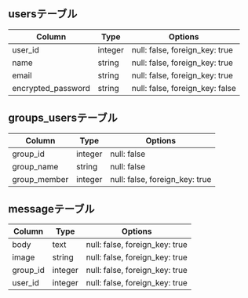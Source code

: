 

## usersテーブル

|Column|Type|Options|
|------|----|-------|
|user_id|integer|null: false, foreign_key: true|
|name|string|null: false, foreign_key: true|
|email|string|null: false, foreign_key: true|
|encrypted_password|string|null: false, foreign_key: false|


## groups_usersテーブル
|Column|Type|Options|
|------|----|-------|
|group_id|integer|null: false|
|group_name|string|null: false|
|group_member|integer|null: false, foreign_key: true|

## messageテーブル
|Column|Type|Options|
|------|----|-------|
|body|text|null: false, foreign_key: true|
|image|string|null: false, foreign_key: true|
|group_id|integer|null: false, foreign_key: true|
|user_id|integer|null: false, foreign_key: true|
